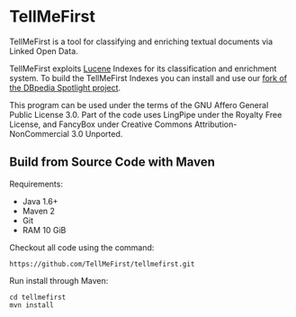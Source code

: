 # TellMeFirst

TellMeFirst is a tool for classifying and enriching textual documents via Linked Open Data.

TellMeFirst exploits [Lucene](http://lucene.apache.org/core/) Indexes for its classification and enrichment system. To build the TellMeFirst Indexes you can install and use our [fork of the DBpedia Spotlight project](https://github.com/TellMeFirst/dbpedia-spotlight/tree/tellmefirst).

This program can be used under the terms of the GNU Affero General Public License 3.0. Part of the code uses LingPipe under the Royalty Free License, and FancyBox under Creative Commons Attribution-NonCommercial 3.0 Unported.

## Build from Source Code with Maven

Requirements:

* Java 1.6+
* Maven 2
* Git
* RAM 10 GiB

Checkout all code using the command:

```
https://github.com/TellMeFirst/tellmefirst.git
```

Run install through Maven:

```
cd tellmefirst
mvn install
```


